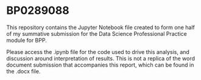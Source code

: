 # BP0289088

This repository contains the Jupyter Notebook file created to form one half of my summative submission for the Data Science Professional Practice module for BPP. 

Please access the .ipynb file for the code used to drive this analysis, and discussion around interpretation of results. This is not a replica of the word document submission that accompanies this report, which can be found in the .docx file. 
